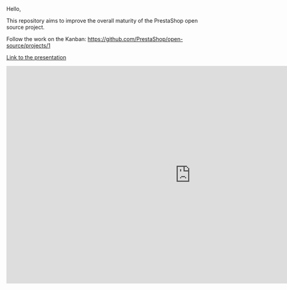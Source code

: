 Hello,

This repository aims to improve the overall maturity of the PrestaShop open source project.

Follow the work on the Kanban: https://github.com/PrestaShop/open-source/projects/1

[Link to the presentation](https://docs.google.com/presentation/d/e/2PACX-1vTEbW-otnpKF8qrXMdgaMJg1HWYOqW4R2fVAXzw_YY-g0KubhlbPLVUVmutBoy4lvDUpWr736JO1aCG/pub?start=false&loop=false&delayms=60000)

<iframe src="https://docs.google.com/presentation/d/e/2PACX-1vTEbW-otnpKF8qrXMdgaMJg1HWYOqW4R2fVAXzw_YY-g0KubhlbPLVUVmutBoy4lvDUpWr736JO1aCG/embed?start=false&loop=false&delayms=60000" frameborder="0" width="960" height="569" allowfullscreen="true" mozallowfullscreen="true" webkitallowfullscreen="true"></iframe>

